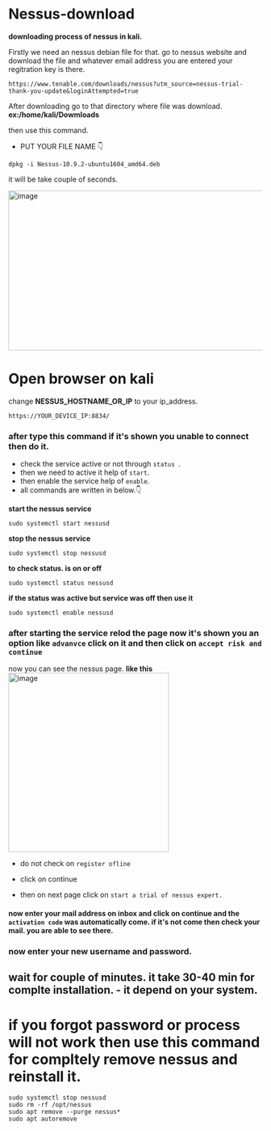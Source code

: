 # Nessus-download

**downloading process of nessus in kali.**

Firstly we need an nessus debian file for that. go to nessus website and download the file and whatever email address you are entered your regitration key is there.

```
https://www.tenable.com/downloads/nessus?utm_source=nessus-trial-thank-you-update&loginAttempted=true
```

After downloading go to that directory where file was download.
**ex:/home/kali/Dowmloads**

then use this command.

- PUT YOUR FILE NAME 👇
```
dpkg -i Nessus-10.9.2-ubuntu1604_amd64.deb
```
it will be take couple of seconds.

<img width="773" height="317" alt="image" src="https://github.com/user-attachments/assets/50621a29-e0d8-4e9b-8900-a41abf32c3d5" />

# Open browser on kali

change **NESSUS_HOSTNAME_OR_IP** to your ip_address.
 
```
https://YOUR_DEVICE_IP:8834/
```

### after type this command if it's shown you unable to connect then do it.

- check the service active or not through `status `.
- then we need to active it help of `start`.
- then enable the service help of `enable`.
- all commands are written in below.👇

**start the nessus service**
```
sudo systemctl start nessusd
```

**stop the nessus service**
```
sudo systemctl stop nessusd 
```

**to check status. is on or off**
```
sudo systemctl status nessusd
``` 
**if the status was active but service was off then use it**
```
sudo systemctl enable nessusd
```

### after starting the service relod the page now it's shown you an option like ` advanvce ` click on it and then click on `accept risk and continue `

now you can see the nessus page.
**like this**
<img width="318" height="355" alt="image" src="https://github.com/user-attachments/assets/91b049dc-99fe-4ae6-8c8f-316cd5541e34" />
- do not check on `register ofline`
- click on continue

- then on next page click on ` start a trial of nessus expert. `

#### now enter your mail address on inbox and click on continue and the ` activation code ` was automatically come. if it's not come then check your mail. you are able to see there.

### now enter your new username and password.

## wait for couple of minutes. it take 30-40 min for complte installation. - it depend on your system.

# if you forgot password or process will not work then use this command for compltely remove nessus and reinstall it.
```
sudo systemctl stop nessusd
sudo rm -rf /opt/nessus
sudo apt remove --purge nessus*
sudo apt autoremove
```

